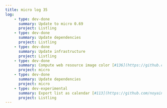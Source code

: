 ```yaml
---
title: micro log 35
log:
    - type: dev-done
      summary: Update to micro 0.69
      project: Listling
    - type: dev-done
      summary: Update dependencies
      project: Listling
    - type: dev-done
      summary: Update infrastructure
      project: Listling
    - type: dev-done
      summary: Compute web resource image color [#136](https://github.com/noyainrain/micro/issues/136)
      project: micro
    - type: dev-done
      summary: Update dependencies
      project: micro
    - type: dev-experimental
      summary: Export list as calendar [#113](https://github.com/noyainrain/listling/issues/113)
      project: Listling
---
```

